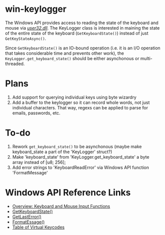 # win-keylogger
The Windows API provides access to reading the state of the keyboard and mouse
via [_user32.dll_](https://docs.microsoft.com/en-us/windows/win32/api/_inputdev/).
The KeyLogger class is interested in maining the state of the entire state of
the keyboard (`GetKeyboardState()`) instead of just `GetKeyStateAsync()`.

Since `GetKeyboardState()` is an IO-bound operation (i.e. it is an I/O operation
that takes considerable time and prevents other work), the `KeyLogger.get_keyboard_state()` should be either asynchonous or multi-threaded.

# Plans
1. Add support for querying individual keys using byte wizardry
2. Add a buffer to the keylogger so it can record whole words, not just
individual characters. That way, regexs can be applied to parse for emails,
passwords, etc.
# To-do
1. Rework `get_keyboard_state()` to be asynchonous (maybe make keyboard_state a part of the 'KeyLogger' struct?)
2. Make 'keyboard_state' from 'KeyLogger.get_keyboard_state' a byte array 
instead of [u8; 256];
3. Add error strings to 'KeyboardReadError' via Windows API function 'FormatMessage'

# Windows API Reference Links
- [Overview: Keyboard and Mouse Input Functions](https://docs.microsoft.com/en-us/windows/win32/api/_inputdev/)
- [GetKeyboardState()](https://docs.microsoft.com/en-us/windows/win32/api/winuser/nf-winuser-getkeyboardstate) 
- [GetLastError()](https://docs.microsoft.com/en-us/windows/win32/api/errhandlingapi/nf-errhandlingapi-getlasterror)
- [FormatEssage()](https://docs.microsoft.com/en-us/windows/win32/api/winbase/nf-winbase-formatmessage)
- [Table of Virtual Keycodes](https://docs.microsoft.com/en-us/windows/win32/inputdev/virtual-key-codes)